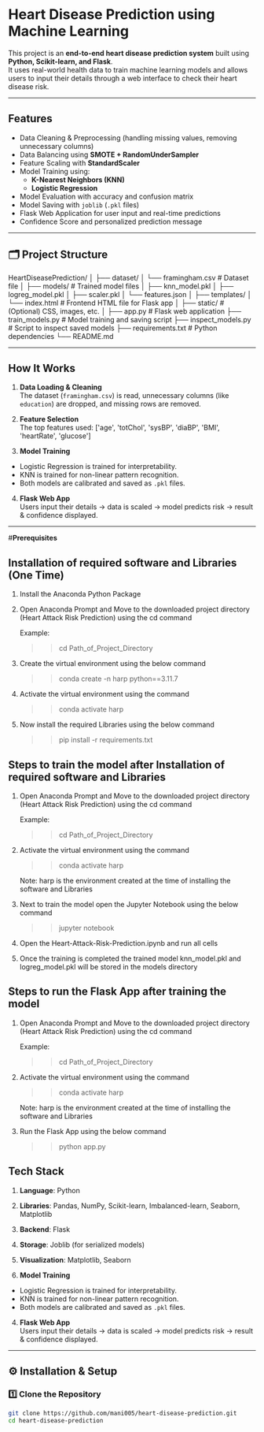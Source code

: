 # Heart Disease Prediction using Machine Learning

This project is an **end-to-end heart disease prediction system** built using **Python, Scikit-learn, and Flask**.  
It uses real-world health data to train machine learning models and allows users to input their details through a web interface to check their heart disease risk.

---

## Features

- Data Cleaning & Preprocessing (handling missing values, removing unnecessary columns)
- Data Balancing using **SMOTE + RandomUnderSampler**
- Feature Scaling with **StandardScaler**
- Model Training using:
  - **K-Nearest Neighbors (KNN)**
  - **Logistic Regression**
- Model Evaluation with accuracy and confusion matrix
- Model Saving with `joblib` (`.pkl` files)
- Flask Web Application for user input and real-time predictions
- Confidence Score and personalized prediction message

---

## 🗂️ Project Structure

HeartDiseasePrediction/
│
├── dataset/
│ └── framingham.csv # Dataset file
│
├── models/ # Trained model files
│ ├── knn_model.pkl
│ ├── logreg_model.pkl
│ ├── scaler.pkl
│ └── features.json
│
├── templates/
│ └── index.html # Frontend HTML file for Flask app
│
├── static/ # (Optional) CSS, images, etc.
│
├── app.py # Flask web application
├── train_models.py # Model training and saving script
├── inspect_models.py # Script to inspect saved models
├── requirements.txt # Python dependencies
└── README.md


---

## How It Works

1. **Data Loading & Cleaning**  
   The dataset (`framingham.csv`) is read, unnecessary columns (like `education`) are dropped, and missing rows are removed.

2. **Feature Selection**  
   The top features used:
   ['age', 'totChol', 'sysBP', 'diaBP', 'BMI', 'heartRate', 'glucose']

3. **Model Training**  
- Logistic Regression is trained for interpretability.
- KNN is trained for non-linear pattern recognition.
- Both models are calibrated and saved as `.pkl` files.

4. **Flask Web App**  
Users input their details → data is scaled → model predicts risk → result & confidence displayed.

---

#**Prerequisites**

## Installation of required software and Libraries (One Time)

1. Install the Anaconda Python Package
2. Open Anaconda Prompt and Move to the downloaded project directory (Heart Attack Risk Prediction) using the cd command

	Example:
	>> cd Path_of_Project_Directory
	
3. Create the virtual environment using the below command
	>>conda create -n harp python==3.11.7
4. Activate the virtual environment using the command
	>>conda activate harp
5. Now install the required Libraries using the below command
	>>pip install -r requirements.txt


## Steps to train the model after Installation of required software and Libraries

1. Open Anaconda Prompt and Move to the downloaded project directory (Heart Attack Risk Prediction) using the cd command

	Example:
	>> cd Path_of_Project_Directory
	
2. Activate the virtual environment using the command
	>>conda activate harp
	
	Note: harp is the environment created at the time of installing the software and Libraries
	
3. Next to train the model open the Jupyter Notebook using the below command
	>>jupyter notebook
4. Open the Heart-Attack-Risk-Prediction.ipynb and run all cells
5. Once the training is completed the trained model knn_model.pkl and logreg_model.pkl will be stored in the models directory


## Steps to run the Flask App after training the model 

1. Open Anaconda Prompt and Move to the downloaded project directory (Heart Attack Risk Prediction) using the cd command

	Example:
	>> cd Path_of_Project_Directory
	
2. Activate the virtual environment using the command
	>>conda activate harp
	
	Note: harp is the environment created at the time of installing the software and Libraries
	
3. Run the Flask App using the below command
	>>python app.py

## Tech Stack

1. **Language**: Python

2. **Libraries**: Pandas, NumPy, Scikit-learn, Imbalanced-learn, Seaborn, Matplotlib

3. **Backend**: Flask

4. **Storage**: Joblib (for serialized models)

5. **Visualization**: Matplotlib, Seaborn



3. **Model Training**  
- Logistic Regression is trained for interpretability.
- KNN is trained for non-linear pattern recognition.
- Both models are calibrated and saved as `.pkl` files.

4. **Flask Web App**  
Users input their details → data is scaled → model predicts risk → result & confidence displayed.

---

## ⚙️ Installation & Setup

### 1️⃣ Clone the Repository
```bash
git clone https://github.com/mani005/heart-disease-prediction.git
cd heart-disease-prediction





